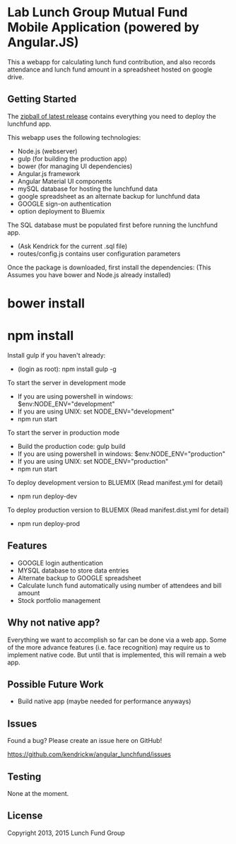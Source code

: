 Lab Lunch Group Mutual Fund Mobile Application (powered by Angular.JS)
======================================================================

This a webapp for calculating lunch fund contribution, and also records attendance and lunch fund amount in a spreadsheet hosted on google drive.

Getting Started
---------------

The [zipball of latest release](https://github.com/kendrickw/angular_lunchfund/archive/master.zip) contains everything you need to deploy the lunchfund app.

This webapp uses the following technologies:
* Node.js (webserver)
* gulp (for building the production app)
* bower (for managing UI dependencies)
* Angular.js framework
* Angular Material UI components
* mySQL database for hosting the lunchfund data
* google spreadsheet as an alternate backup for lunchfund data
* GOOGLE sign-on authentication
* option deployment to Bluemix

The SQL database must be populated first before running the lunchfund app.
* (Ask Kendrick for the current .sql file)
* routes/config.js contains user configuration parameters

Once the package is downloaded, first install the dependencies:
(This Assumes you have bower and Node.js already installed)
# bower install
# npm install

Install gulp if you haven't already:
* (login as root): npm install gulp -g

To start the server in development mode
* If you are using powershell in windows: $env:NODE_ENV="development"
* If you are using UNIX: set NODE_ENV="development"
* npm run start

To start the server in production mode
* Build the production code: gulp build
* If you are using powershell in windows: $env:NODE_ENV="production"
* If you are using UNIX: set NODE_ENV="production"
* npm run start

To deploy development version to BLUEMIX (Read manifest.yml for detail)
* npm run deploy-dev

To deploy production version to BLUEMIX (Read manifest.dist.yml for detail)
* npm run deploy-prod

Features
--------

* GOOGLE login authentication
* MYSQL database to store data entries
* Alternate backup to GOOGLE spreadsheet
* Calculate lunch fund automatically using number of attendees and bill amount
* Stock portfolio management

Why not native app?
-------------------

Everything we want to accomplish so far can be done via a web app.  Some of the more advance features (i.e. face recognition) may require us to implement native code.  But until that is implemented, this will remain a web app.

Possible Future Work
--------------------

* Build native app (maybe needed for performance anyways)

Issues
------

Found a bug? Please create an issue here on GitHub!

https://github.com/kendrickw/angular_lunchfund/issues

Testing
-------

None at the moment.

License
-------

Copyright 2013, 2015 Lunch Fund Group